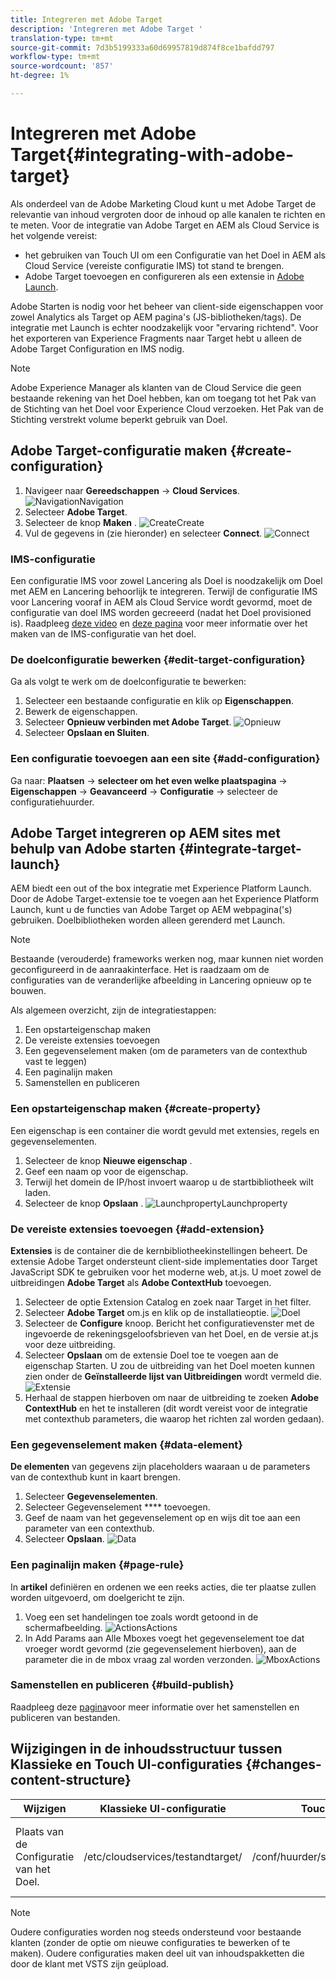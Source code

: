 ```yaml
---
title: Integreren met Adobe Target
description: 'Integreren met Adobe Target '
translation-type: tm+mt
source-git-commit: 7d3b5199333a60d69957819d874f8ce1bafdd797
workflow-type: tm+mt
source-wordcount: '857'
ht-degree: 1%

---
```



# Integreren met Adobe Target{#integrating-with-adobe-target}

Als onderdeel van de Adobe Marketing Cloud kunt u met Adobe Target de relevantie van inhoud vergroten door de inhoud op alle kanalen te richten en te meten. Voor de integratie van Adobe Target en AEM als Cloud Service is het volgende vereist:

* het gebruiken van Touch UI om een Configuratie van het Doel in AEM als Cloud Service (vereiste configuratie IMS) tot stand te brengen.
* Adobe Target toevoegen en configureren als een extensie in [Adobe Launch](https://docs.adobe.com/content/help/en/launch/using/intro/get-started/quick-start.html).

Adobe Starten is nodig voor het beheer van client-side eigenschappen voor zowel Analytics als Target op AEM pagina&#39;s (JS-bibliotheken/tags). De integratie met Launch is echter noodzakelijk voor &quot;ervaring richtend&quot;. Voor het exporteren van Experience Fragments naar Target hebt u alleen de Adobe Target Configuration en IMS nodig.

>[!NOTE]
>
>Adobe Experience Manager als klanten van de Cloud Service die geen bestaande rekening van het Doel hebben, kan om toegang tot het Pak van de Stichting van het Doel voor Experience Cloud verzoeken. Het Pak van de Stichting verstrekt volume beperkt gebruik van Doel.

## Adobe Target-configuratie maken {#create-configuration}

1. Navigeer naar **Gereedschappen** → **Cloud Services**.
   ![](assets/cloudservice1.png "NavigationNavigation")
2. Selecteer **Adobe Target**.
3. Selecteer de knop **Maken** .
   ![](assets/tenant1.png "CreateCreate")
4. Vul de gegevens in (zie hieronder) en selecteer **Connect**.
   ![](assets/open_screen1.png "Connect")

### IMS-configuratie

Een configuratie IMS voor zowel Lancering als Doel is noodzakelijk om Doel met AEM en Lancering behoorlijk te integreren. Terwijl de configuratie IMS voor Lancering vooraf in AEM als Cloud Service wordt gevormd, moet de configuratie van doel IMS worden gecreeerd (nadat het Doel provisioned is). Raadpleeg [deze video](https://helpx.adobe.com/experience-manager/kt/sites/using/aem-sites-target-standard-technical-video-understand.html) en [deze pagina](https://docs.adobe.com/content/help/en/experience-manager-65/administering/integration/integration-ims-adobe-io.html) voor meer informatie over het maken van de IMS-configuratie van het doel.

### De doelconfiguratie bewerken {#edit-target-configuration}

Ga als volgt te werk om de doelconfiguratie te bewerken:

1. Selecteer een bestaande configuratie en klik op **Eigenschappen**.
2. Bewerk de eigenschappen.
3. Selecteer **Opnieuw verbinden met Adobe Target**.
   ![Opnieuw](assets/edit_config_page1.png "verbindenOpnieuw verbinden")
4. Selecteer **Opslaan en Sluiten**.

### Een configuratie toevoegen aan een site {#add-configuration}

Ga naar: **Plaatsen** → **selecteer om het even welke plaatspagina** → **Eigenschappen** → **Geavanceerd** → **Configuratie** → selecteer de configuratiehuurder.

## Adobe Target integreren op AEM sites met behulp van Adobe starten {#integrate-target-launch}

AEM biedt een out of the box integratie met Experience Platform Launch. Door de Adobe Target-extensie toe te voegen aan het Experience Platform Launch, kunt u de functies van Adobe Target op AEM webpagina(&#39;s) gebruiken. Doelbibliotheken worden alleen gerenderd met Launch.

>[!NOTE]
>
>Bestaande (verouderde) frameworks werken nog, maar kunnen niet worden geconfigureerd in de aanraakinterface. Het is raadzaam om de configuraties van de veranderlijke afbeelding in Lancering opnieuw op te bouwen.

Als algemeen overzicht, zijn de integratiestappen:

1. Een opstarteigenschap maken
2. De vereiste extensies toevoegen
3. Een gegevenselement maken (om de parameters van de contexthub vast te leggen)
4. Een paginalijn maken
5. Samenstellen en publiceren

### Een opstarteigenschap maken {#create-property}

Een eigenschap is een container die wordt gevuld met extensies, regels en gegevenselementen.

1. Selecteer de knop **Nieuwe eigenschap** .
2. Geef een naam op voor de eigenschap.
3. Terwijl het domein de IP/host invoert waarop u de startbibliotheek wilt laden.
4. Selecteer de knop **Opslaan** .
   ![](assets/properties_newproperty1.png "LaunchpropertyLaunchproperty")

### De vereiste extensies toevoegen {#add-extension}

**Extensies** is de container die de kernbibliotheekinstellingen beheert. De extensie Adobe Target ondersteunt client-side implementaties door Target JavaScript SDK te gebruiken voor het moderne web, at.js. U moet zowel de uitbreidingen **Adobe Target** als **Adobe ContextHub** toevoegen.

1. Selecteer de optie Extension Catalog en zoek naar Target in het filter.
2. Selecteer **Adobe Target** om.js en klik op de installatieoptie.
   ![Doel](assets/search_ext1.png "zoekenDoel")
3. Selecteer de **Configure** knoop. Bericht het configuratievenster met de ingevoerde de rekeningsgeloofsbrieven van het Doel, en de versie at.js voor deze uitbreiding.
4. Selecteer **Opslaan** om de extensie Doel toe te voegen aan de eigenschap Starten. U zou de uitbreiding van het Doel moeten kunnen zien onder de **Geïnstalleerde lijst van Uitbreidingen** wordt vermeld die.
   ![Extensie](assets/configure_extension1.png "opslaan")
5. Herhaal de stappen hierboven om naar de uitbreiding te zoeken **Adobe ContextHub** en het te installeren (dit wordt vereist voor de integratie met contexthub parameters, die waarop het richten zal worden gedaan).

### Een gegevenselement maken {#data-element}

**De elementen** van gegevens zijn placeholders waaraan u de parameters van de contexthub kunt in kaart brengen.

1. Selecteer **Gegevenselementen**.
2. Selecteer Gegevenselement **** toevoegen.
3. Geef de naam van het gegevenselement op en wijs dit toe aan een parameter van een contexthub.
4. Selecteer **Opslaan**.
   ![Data](assets/data_elem1.png "ElementData")

### Een paginalijn maken {#page-rule}

In **artikel** definiëren en ordenen we een reeks acties, die ter plaatse zullen worden uitgevoerd, om doelgericht te zijn.

1. Voeg een set handelingen toe zoals wordt getoond in de schermafbeelding.
   ![](assets/rules1.png "ActionsActions")
2. In Add Params aan Alle Mboxes voegt het gegevenselement toe dat vroeger wordt gevormd (zie gegevenselement hierboven), aan de parameter die in de mbox vraag zal worden verzonden.
   ![](assets/map_data1.png "MboxActions")

### Samenstellen en publiceren {#build-publish}

Raadpleeg deze [pagina](https://docs.adobe.com/content/help/en/experience-manager-learn/aem-target-tutorial/aem-target-implementation/using-launch-adobe-io.html)voor meer informatie over het samenstellen en publiceren van bestanden.

## Wijzigingen in de inhoudsstructuur tussen Klassieke en Touch UI-configuraties {#changes-content-structure}

| **Wijzigen** | **Klassieke UI-configuratie** | **Touch UI-configuratie** | **Gevolgen** |
|---|---|---|---|
| Plaats van de Configuratie van het Doel. | /etc/cloudservices/testandtarget/ | /conf/huurder/settings/cloudservices/target | Eerder waren de veelvoudige configuraties aanwezig onder /etc/cloudservices/testandtarget maar nu zal één enkele configuratie onder een huurder aanwezig zijn. |

>[!NOTE]
>
>Oudere configuraties worden nog steeds ondersteund voor bestaande klanten (zonder de optie om nieuwe configuraties te bewerken of te maken). Oudere configuraties maken deel uit van inhoudspakketten die door de klant met VSTS zijn geüpload.
